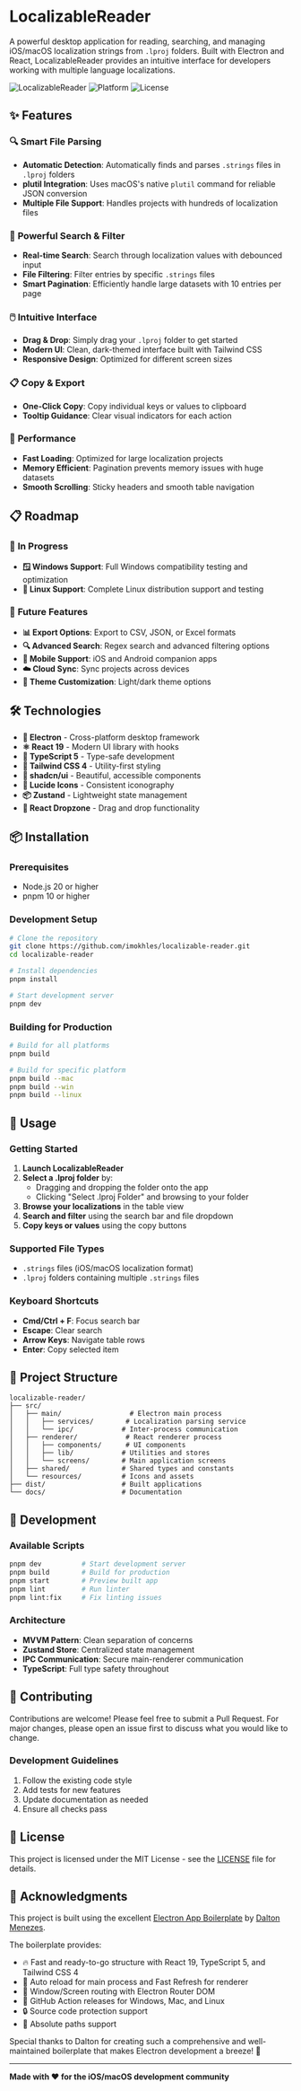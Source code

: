 # LocalizableReader

A powerful desktop application for reading, searching, and managing iOS/macOS localization strings from `.lproj` folders. Built with Electron and React, LocalizableReader provides an intuitive interface for developers working with multiple language localizations.

![LocalizableReader](https://img.shields.io/badge/version-1.0.0-teal?style=for-the-badge&logo=electron)
![Platform](https://img.shields.io/badge/platform-macOS%20%7C%20Windows%20%7C%20Linux-lightgrey?style=for-the-badge)
![License](https://img.shields.io/badge/license-MIT-green?style=for-the-badge)

## ✨ Features

### 🔍 **Smart File Parsing**
- **Automatic Detection**: Automatically finds and parses `.strings` files in `.lproj` folders
- **plutil Integration**: Uses macOS's native `plutil` command for reliable JSON conversion
- **Multiple File Support**: Handles projects with hundreds of localization files

### 🎯 **Powerful Search & Filter**
- **Real-time Search**: Search through localization values with debounced input
- **File Filtering**: Filter entries by specific `.strings` files
- **Smart Pagination**: Efficiently handle large datasets with 10 entries per page

### 🖱️ **Intuitive Interface**
- **Drag & Drop**: Simply drag your `.lproj` folder to get started
- **Modern UI**: Clean, dark-themed interface built with Tailwind CSS
- **Responsive Design**: Optimized for different screen sizes

### 📋 **Copy & Export**
- **One-Click Copy**: Copy individual keys or values to clipboard
- **Tooltip Guidance**: Clear visual indicators for each action

### 🚀 **Performance**
- **Fast Loading**: Optimized for large localization projects
- **Memory Efficient**: Pagination prevents memory issues with huge datasets
- **Smooth Scrolling**: Sticky headers and smooth table navigation

## 📋 Roadmap

### 🚧 **In Progress**
- **🪟 Windows Support**: Full Windows compatibility testing and optimization
- **🐧 Linux Support**: Complete Linux distribution support and testing

### 🔮 **Future Features**
- **📊 Export Options**: Export to CSV, JSON, or Excel formats
- **🔍 Advanced Search**: Regex search and advanced filtering options
- **📱 Mobile Support**: iOS and Android companion apps
- **☁️ Cloud Sync**: Sync projects across devices
- **🎨 Theme Customization**: Light/dark theme options

## 🛠️ Technologies

- **🔋 Electron** - Cross-platform desktop framework
- **⚛️ React 19** - Modern UI library with hooks
- **💙 TypeScript 5** - Type-safe development
- **🎨 Tailwind CSS 4** - Utility-first styling
- **🎯 shadcn/ui** - Beautiful, accessible components
- **🍦 Lucide Icons** - Consistent iconography
- **📦 Zustand** - Lightweight state management
- **🔄 React Dropzone** - Drag and drop functionality

## 📦 Installation

### Prerequisites
- Node.js 20 or higher
- pnpm 10 or higher

### Development Setup
```bash
# Clone the repository
git clone https://github.com/imokhles/localizable-reader.git
cd localizable-reader

# Install dependencies
pnpm install

# Start development server
pnpm dev
```

### Building for Production
```bash
# Build for all platforms
pnpm build

# Build for specific platform
pnpm build --mac
pnpm build --win
pnpm build --linux
```

## 🚀 Usage

### Getting Started
1. **Launch LocalizableReader**
2. **Select a .lproj folder** by:
   - Dragging and dropping the folder onto the app
   - Clicking "Select .lproj Folder" and browsing to your folder
3. **Browse your localizations** in the table view
4. **Search and filter** using the search bar and file dropdown
5. **Copy keys or values** using the copy buttons

### Supported File Types
- `.strings` files (iOS/macOS localization format)
- `.lproj` folders containing multiple `.strings` files

### Keyboard Shortcuts
- **Cmd/Ctrl + F**: Focus search bar
- **Escape**: Clear search
- **Arrow Keys**: Navigate table rows
- **Enter**: Copy selected item

## 📁 Project Structure

```
localizable-reader/
├── src/
│   ├── main/                 # Electron main process
│   │   ├── services/        # Localization parsing service
│   │   └── ipc/            # Inter-process communication
│   ├── renderer/            # React renderer process
│   │   ├── components/      # UI components
│   │   ├── lib/            # Utilities and stores
│   │   └── screens/        # Main application screens
│   ├── shared/             # Shared types and constants
│   └── resources/          # Icons and assets
├── dist/                   # Built applications
└── docs/                   # Documentation
```

## 🔧 Development

### Available Scripts
```bash
pnpm dev          # Start development server
pnpm build        # Build for production
pnpm start        # Preview built app
pnpm lint         # Run linter
pnpm lint:fix     # Fix linting issues
```

### Architecture
- **MVVM Pattern**: Clean separation of concerns
- **Zustand Store**: Centralized state management
- **IPC Communication**: Secure main-renderer communication
- **TypeScript**: Full type safety throughout

## 🤝 Contributing

Contributions are welcome! Please feel free to submit a Pull Request. For major changes, please open an issue first to discuss what you would like to change.

### Development Guidelines
1. Follow the existing code style
2. Add tests for new features
3. Update documentation as needed
4. Ensure all checks pass

## 📄 License

This project is licensed under the MIT License - see the [LICENSE](LICENSE) file for details.

## 🙏 Acknowledgments

This project is built using the excellent [Electron App Boilerplate](https://github.com/daltonmenezes/electron-app) by [Dalton Menezes](https://github.com/daltonmenezes). 

The boilerplate provides:
- 🔥 Fast and ready-to-go structure with React 19, TypeScript 5, and Tailwind CSS 4
- 🚀 Auto reload for main process and Fast Refresh for renderer
- 🎉 Window/Screen routing with Electron Router DOM
- 🔮 GitHub Action releases for Windows, Mac, and Linux
- 🔒 Source code protection support
- 🍪 Absolute paths support

Special thanks to Dalton for creating such a comprehensive and well-maintained boilerplate that makes Electron development a breeze! 🌟

---

**Made with ❤️ for the iOS/macOS development community**